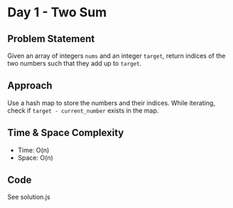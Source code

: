 # Day 1 - Two Sum

## Problem Statement
Given an array of integers `nums` and an integer `target`, return indices of the two numbers such that they add up to `target`.

## Approach
Use a hash map to store the numbers and their indices. While iterating, check if `target - current_number` exists in the map.

## Time & Space Complexity
- Time: O(n)  
- Space: O(n)

## Code
See solution.js
